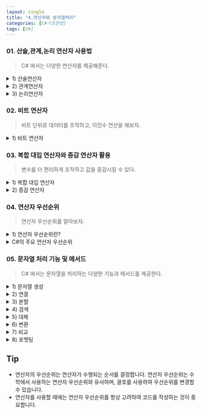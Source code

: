 ```yaml
---
layout: single
title: "4.연산자와 문자열처리"
categories: [C#기초문법]
tags: [C#]
---
```


### 01. 산술,관계,논리 연산자 사용법

> C# 에서는 다양한 연산자를 제공해준다.

<details>
  <summary>1) 산술연산자</summary>
  <div markdown="1">

산술 연산자는 숫자를 대상으로 사용됩니다.

| 연산자 |  설명  |
| :----: | :----: |
|   +    |  덧셈  |
|   -    |  뺄셈  |
|   \*   |  곱셈  |
|   /    | 나눗셈 |
|   %    | 나머지 |

  </div>
</details>

<details>
  <summary>2) 관계연산자</summary>
  <div markdown="1">

관계 연산자는 두 값을 비교하여 참(True) 또는 거짓(False) 값을 반환한다..

| 연산자 |    설명     |
| :----: | :---------: |
|   ==   |    같음     |
|   !=   |    다름     |
|   >    |     큼      |
|   <    |    작음     |
|   >=   | 크거나 같음 |
|   <=   | 작거나 같음 |

  </div>
</details>

<details>
  <summary>3) 논리연산자</summary>
  <div markdown="1">

논리 연산자는 참(True) 또는 거짓(False) 값을 대상으로 사용된다.

| 연산자 |     설명      |
| :----: | :-----------: |
|   &&   |  논리곱(AND)  |
|  \|\|  |  논리합(OR)   |
|   !    | 논리부정(NOT) |

  </div>
</details>

### 02. 비트 연산자

> 비트 단위로 데이터를 조작하고, 이진수 연산을 해보자.

<details>
<summary>1) 비트 연산자</summary>
<div markdown = "1">

비트 연산자는 데이터의 비트(bit) 단위로 연산을 수행하는 연산자입니다.

|       연산자        |                  설명                  |
| :-----------------: | :------------------------------------: |
|       & (AND)       |   두 비트 값이 모두 1일 때 1을 반환    |
|       \| (OR)       | 두 비트 값 중 하나라도 1일 때 1을 반환 |
|       ^ (XOR)       |   두 비트 값이 서로 다를 때 1을 반환   |
|       ~ (NOT)       |   비트 값의 보수(complement)를 반환    |
|  << (왼쪽 시프트)   |          비트를 왼쪽으로 이동          |
| > > (오른쪽 시프트) |         비트를 오른쪽으로 이동         |

```c#
int a = 0b1100; // 12 (2진수)
int b = 0b1010; // 10 (2진수)

int and = a & b; // 0b1000 (8)
int or = a | b; // 0b1110 (14)
int xor = a ^ b; // 0b0110 (6)

int c = 0b1011; // 11 (2진수)
int leftShift = c << 2; // 0b101100 (44)
int rightShift = c >> 1; // 0b0101 (5)

int d = 0b1100; // 12 (2진수)
int bit3 = (d >> 2) & 0b1; // 1 (3번째 비트)
d |= 0b1000; // 0b1100 | 0b1000 = 0b1100 (12)
```

</div>
</details>

### 03. 복합 대입 연산자와 증감 연산자 활용

> 변수를 더 편리하게 조작하고 값을 증감시킬 수 있다.

<details>
<summary>1) 복합 대입 연산자</summary>
<div markdown = "1">

C#에서는 변수에 값을 할당하는 대입 연산자(`=`) 외에도, 다양한 복합 대입 연산자를 제공한다. 복합 대입 연산자는 변수에 연산을 수행한 결과를 저장하는 연산자이다.

| **연산자** | **예시** |  **설명**   |
| :--------: | :------: | :---------: |
|     +=     | x += y;  | x = x + y;  |
|     -=     | x -= y;  | x = x - y;  |
|    \*=     | x \*= y; | x = x \* y; |
|     /=     | x /= y;  | x = x / y;  |
|     %=     | x %= y;  | x = x % y;  |

</div>
</details>

<details>
<summary>2) 증감 연산자</summary>
<div markdown = "1">

증감 연산자는 변수의 값을 1 증가시키거나 감소시키는 연산자이다.

| **연산자** | **설명** |
| :--------: | :------: |
|     ++     |  1 증가  |
|     --     |  1 감소  |

</div>
</details>

### 04. 연산자 우선순위

> 연산자 우선순위를 알아보자.

<details>
<summary>1) 연산자 우선순위란?</summary>
<div markdown = "1">
- 연산자 우선순위는 수식 내에서 연산자가 수행되는 순서를 결정한다.
- 연산자 우선순위에 따라 연산의 결과가 달라질 수 있으므로 중요한 개념이다.
</div>
</details>

<details>
<summary>C#의 주요 연산자 우선순위</summary>
<div markdown = "1">
C언어에서의 연산자 우선순위는 다음과 같으며, 우선순위가 빠른 연산자가 가장 먼저 실행된다.

1. 괄호 (): 괄호로 감싸진 부분은 가장 높은 우선순위로 먼저 계산
2. 단항 연산자: 단항 연산자들(++, --, +, -, ! 등)
3. 산술 연산자: 산술 연산자들(\*, /, %, +, -)
4. 시프트 연산자: 시프트 연산자(<<, >>)
5. 관계 연산자: 관계 연산자들(<, >, <=, >=, ==, !=)
6. 논리 연산자: 논리 연산자들(&&, ||)
7. 할당 연산자: 할당 연산자들(=, +=, -=, \*=, /= 등)

> 단 > 산 > 신 > 관 > 논 > 할

</div>
</details>

### 05. 문자열 처리 기능 및 메서드

> C# 에서는 문자열을 처리하는 다양한 기능과 메서드를 제공한다.

<details>
<summary>1) 문자열 생성</summary>
<div markdown = "1">

```c#
string str1 = "Hello, World!"; // 리터럴 문자열 사용
string str2 = new string('H', 5); // 문자 'H'를 5개로 구성된 문자열 생성 "HHHHH"
```

</div>
</details>

<details>
<summary>2) 연결</summary>
<div markdown = "1">

```c#
string str1 = "Hello";
string str2 = "World";
string str3 = str1 + " " + str2;    // "Hello World"
```

</div>
</details>

<details>
<summary>3) 분할</summary>
<div markdown = "1">

```c#
string str = "Hello, World!";
string[] words = str.Split(',');    // {"Hello", " World"};
```

</div>
</details>

<details>
<summary>4) 검색</summary>
<div markdown = "1">

```c#
string str = "Hello, World!";
int index = str.IndexOf("World");   // 7(World의 인덱스)
```

</div>
</details>

<details>
<summary>5) 대체</summary>
<div markdown = "1">

```c#
string str = "Hello, World!";
string newStr = str.Replace("World", "Universe");   //"Hello, Universe!"
```

</div>
</details>

<details>
<summary>6) 변환</summary>
<div markdown = "1">

문자를 숫자로 변환

```c#
string str = "123";
int num = int.Parse(str);   //"123" -> 123
```

숫자를 문자로 변환

```c#
int num = 123;
string str = num.ToString();    // 123 -> "123"
```

</div>
</details>

<details>
<summary>7) 비교</summary>
<div markdown = "1">

문자열 값 비교

```c#
string str1 = "Hello";
string str2 = "World";
bool isEqual = str1 == str2;    // false
```

문자열 대소 비교

```c#
string str1 = "Apple";
string str2 = "Banana";
int compare = string.Compare(str1, str2); // "Apple"은 "Banana"보다 앞이므로 compare는 -1.
```

- compare 반환 값:
  - 음수(-1): str1이 str2보다 사전순으로 앞.
  - 0: str1과 str2가 같음.
  - 양수(1): str1이 str2보다 사전순으로 뒤.

> [아무 옵션도 설정하지 않고 비교하는 경우 문자열을 사전식으로 비교하며, 대소문자를 구분한다. 즉, ‘A’는 ‘a’보다 작다.]

</div>
</details>

<details>
<summary>8) 포멧팅</summary>
<div markdown = "1">

#### C#에서 문자열 포맷팅을 하는 방법은 다음과 같다

문자열 형식화

```c#
string name = "John";
int age = 30;
string message = string.Format("My name is {0} and I'm {1} years old.", name, age);
```

문자열 보간(`C# 6.0`부터 사용가능)

```c#
string name = "John";
int age = 30;
string message = $"My name is {name} and I'm {age} years old.";
```

</div>
</details>

## Tip

- 연산자의 우선순위는 연산자가 수행되는 순서를 결정합니다. 연산자 우선순위는 수학에서 사용하는 연산자 우선순위와 유사하며, 괄호를 사용하여 우선순위를 변경할 수 있습니다.
- 연산자를 사용할 때에는 연산자 우선순위를 항상 고려하여 코드를 작성하는 것이 중요합니다.
